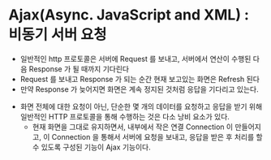 # Ajax(Async. JavaScript and XML) : 비동기 서버 요청

- 일반적인 http 프로토콜은 서버에 Request 를 보내고, 서버에서 연산이 수행된 다음
  Response 가 될 때까지 기다린다
- Request 를 보내고 Response 가 되는 순간 현재 보고있는 화면은 Refresh 된다
- 만약 Response 가 늦어지면 화면은 계속 정지된 것처럼 응답을 기다리고 있는다.

* 화면 전체에 대한 요청이 아닌, 단순한 몇 개의 데이터를 요청하고 응답을 받기 위해 일반적인 HTTP 프로토콜을 통해 수행하는 것은
  다소 낭비 요소가 있다.
  - 현재 화면을 그대로 유지하면서, 내부에서 작은 연결 Connection 이 만들어지고, 이 Connection 을 통해서 서버에 요청을 보내고, 응답을 받은 후 처리를 할 수 있도록 구성된 기능이 Ajax 기능이다.
